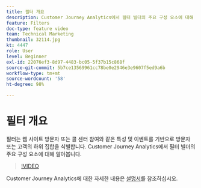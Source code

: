 ```yaml
---
title: 필터 개요
description: Customer Journey Analytics에서 필터 빌더의 주요 구성 요소에 대해 알아봅니다.
feature: Filters
doc-type: feature video
team: Technical Marketing
thumbnail: 32114.jpg
kt: 4447
role: User
level: Beginner
exl-id: 22076ef3-8d97-4483-bc05-5f37b15c868f
source-git-commit: 5b7ce13569961cc78be0e2946e3e9607f5ed9a6b
workflow-type: tm+mt
source-wordcount: '58'
ht-degree: 98%

---
```


# 필터 개요

필터는 웹 사이트 방문자 또는 콜 센터 참여와 같은 특성 및 이벤트를 기반으로 방문자 또는 고객의 하위 집합을 식별합니다. Customer Journey Analytics에서 필터 빌더의 주요 구성 요소에 대해 알아봅니다.

>[!VIDEO](https://video.tv.adobe.com/v/32114/?quality=12&learn=on)

Customer Journey Analytics에 대한 자세한 내용은 [설명서](https://experienceleague.adobe.com/docs/analytics-platform/using/cja-components/cja-filters/filters-overview.html)를 참조하십시오.

